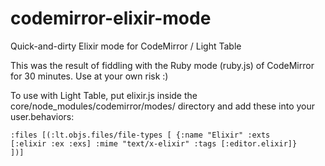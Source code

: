 codemirror-elixir-mode
======================

Quick-and-dirty Elixir mode for CodeMirror / Light Table

This was the result of fiddling with the Ruby mode (ruby.js) of CodeMirror for 30 minutes. Use at your own risk :)

To use with Light Table, put elixir.js inside the core/node_modules/codemirror/modes/ directory and add these into your user.behaviors:

<code>:files [(:lt.objs.files/file-types [
    {:name "Elixir" :exts [:elixir :ex :exs] :mime "text/x-elixir" :tags [:editor.elixir]}
])]</code>
